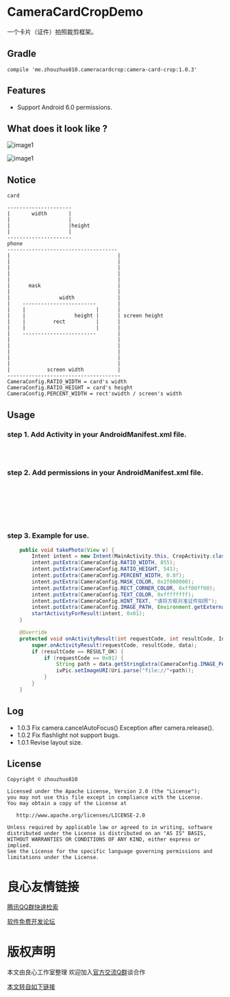 # CameraCardCropDemo
一个卡片（证件）拍照裁剪框架。

## Gradle

```
compile 'me.zhouzhuo810.cameracardcrop:camera-card-crop:1.0.3'
```

## Features

- Support Android 6.0 permissions.

## What does it look like ?

![image1](https://github.com/zhouzhuo810/CameraCardCropDemo/blob/master/cameracrop2.png)

![image1](https://github.com/zhouzhuo810/CameraCardCropDemo/blob/master/cameracrop1.png)


## Notice

```
card

---------------------
|       width       |
|                   |
|                   |height
|                   |
---------------------
phone
------------------------------------
|                                   |
|                                   |
|                                   |
|                                   |
|                                   |
|      mask                         |
|                                   |
|                width              |
|    ------------------------       |
|    |                       |      |
|    |                height |      | screen height
|    |         rect          |      |
|    |                       |      |
|    ------------------------       |
|                                   |
|                                   |
|                                   |
|                                   |
|                                   |
|            screen width           |
-------------------------------------
CameraConfig.RATIO_WIDTH = card's width
CameraConfig.RATIO_HEIGHT = card's height
CameraConfig.PERCENT_WIDTH = rect'swidth / screen's width
```

## Usage

### step 1. Add Activity in your AndroidManifest.xml file.

```xml
     
     
```

### step 2. Add permissions in your AndroidManifest.xml file.

```xml
     
     
     

     
     
```

### step 3. Example for use.

```java
    public void takePhoto(View v) {
        Intent intent = new Intent(MainActivity.this, CropActivity.class);
        intent.putExtra(CameraConfig.RATIO_WIDTH, 855);
        intent.putExtra(CameraConfig.RATIO_HEIGHT, 541);
        intent.putExtra(CameraConfig.PERCENT_WIDTH, 0.8f);
        intent.putExtra(CameraConfig.MASK_COLOR, 0x2f000000);
        intent.putExtra(CameraConfig.RECT_CORNER_COLOR, 0xff00ff00);
        intent.putExtra(CameraConfig.TEXT_COLOR, 0xffffffff);
        intent.putExtra(CameraConfig.HINT_TEXT, "请将方框对准证件拍照");
        intent.putExtra(CameraConfig.IMAGE_PATH, Environment.getExternalStorageDirectory().getAbsolutePath()+"/CameraCardCrop/"+System.currentTimeMillis()+".jpg");
        startActivityForResult(intent, 0x01);
    }

    @Override
    protected void onActivityResult(int requestCode, int resultCode, Intent data) {
        super.onActivityResult(requestCode, resultCode, data);
        if (resultCode == RESULT_OK) {
            if (requestCode == 0x01) {
                String path = data.getStringExtra(CameraConfig.IMAGE_PATH);
                ivPic.setImageURI(Uri.parse("file://"+path));
            }
        }
    }

```

## Log

- 1.0.3 Fix camera.cancelAutoFocus() Exception after camera.release().
- 1.0.2 Fix flashlight not support bugs.
- 1.0.1 Revise layout size.

## License

```
Copyright © zhouzhuo810

Licensed under the Apache License, Version 2.0 (the "License");
you may not use this file except in compliance with the License.
You may obtain a copy of the License at

   http://www.apache.org/licenses/LICENSE-2.0

Unless required by applicable law or agreed to in writing, software
distributed under the License is distributed on an "AS IS" BASIS,
WITHOUT WARRANTIES OR CONDITIONS OF ANY KIND, either express or implied.
See the License for the specific language governing permissions and
limitations under the License.
```



 # 良心友情链接

[腾讯QQ群快速检索](http://u.720life.cn/s/8cf73f7c)

[软件免费开发论坛](http://u.720life.cn/s/bbb01dc0)

# 版权声明 

本文由良心工作室整理 欢迎加入[官方交流Q群](https://u.720life.cn/s/f2316816)谈合作

[本文转自如下链接](http://u.720life.cn/g/2e71d0f0a5c601172267ba20d3a43c6e9197ff3e4b1f10e3ac2c9c4b3117d8a6a280d10b17ade934a9881e4f68170caec6fb414985157314b916cb20aa9e87a6)